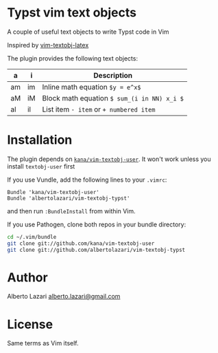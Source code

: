 # Typst vim text objects
A couple of useful text objects to write Typst code in Vim

Inspired by [vim-textobj-latex](https://github.com/rbonvall/vim-textobj-latex/tree/master)

The plugin provides the following text objects:

|a |i |Description                                |
|--|--|-------------------------------------------|
|am|im|Inline math equation `$y = e^x$`           |
|aM|iM|Block math equation `$ sum_(i in NN) x_i $`|
|al|il|List item `- item` or `+ numbered item`    |

# Installation
The plugin depends on [`kana/vim-textobj-user`](https://github.com/kana/vim-textobj-user).
It won't work unless you install `textobj-user` first

If you use Vundle, add the following lines to your `.vimrc`:
```vim
Bundle 'kana/vim-textobj-user'
Bundle 'albertolazari/vim-textobj-typst'
```

and then run `:BundleInstall` from within Vim.

If you use Pathogen, clone both repos in your bundle directory:
```bash
cd ~/.vim/bundle
git clone git://github.com/kana/vim-textobj-user
git clone git://github.com/albertolazari/vim-textobj-typst
```

# Author
Alberto Lazari <alberto.lazari@gmail.com>

# License
Same terms as Vim itself.
